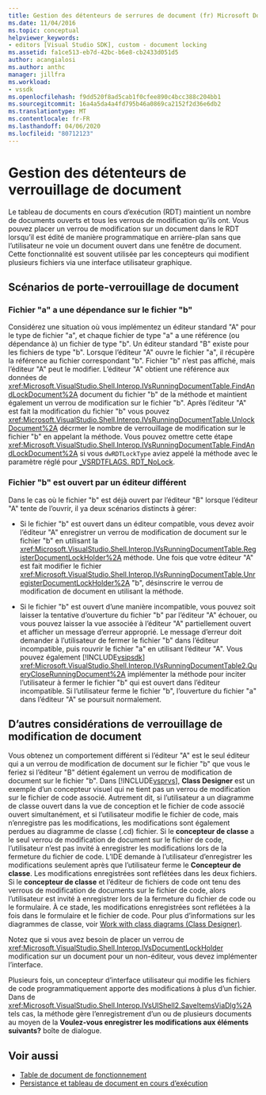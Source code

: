 ```yaml
---
title: Gestion des détenteurs de serrures de document (fr) Microsoft Docs
ms.date: 11/04/2016
ms.topic: conceptual
helpviewer_keywords:
- editors [Visual Studio SDK], custom - document locking
ms.assetid: fa1ce513-eb7d-42bc-b6e8-cb2433d051d5
author: acangialosi
ms.author: anthc
manager: jillfra
ms.workload:
- vssdk
ms.openlocfilehash: f9dd520f8ad5cab1f0cfee890c4bcc388c204bb1
ms.sourcegitcommit: 16a4a5da4a4fd795b46a0869ca2152f2d36e6db2
ms.translationtype: MT
ms.contentlocale: fr-FR
ms.lasthandoff: 04/06/2020
ms.locfileid: "80712123"
---
```

# <a name="document-lock-holder-management"></a>Gestion des détenteurs de verrouillage de document

Le tableau de documents en cours d’exécution (RDT) maintient un nombre de documents ouverts et tous les verrous de modification qu’ils ont. Vous pouvez placer un verrou de modification sur un document dans le RDT lorsqu’il est édité de manière programmatique en arrière-plan sans que l’utilisateur ne voie un document ouvert dans une fenêtre de document. Cette fonctionnalité est souvent utilisée par les concepteurs qui modifient plusieurs fichiers via une interface utilisateur graphique.

## <a name="document-lock-holder-scenarios"></a>Scénarios de porte-verrouillage de document

### <a name="file-a-has-a-dependence-on-file-b"></a>Fichier "a" a une dépendance sur le fichier "b"

Considérez une situation où vous implémentez un éditeur standard "A" pour le type de fichier "a", et chaque fichier de type "a" a une référence (ou dépendance à) un fichier de type "b". Un éditeur standard "B" existe pour les fichiers de type "b". Lorsque l’éditeur "A" ouvre le fichier "a", il récupère la référence au fichier correspondant "b". Fichier "b" n’est pas affiché, mais l’éditeur "A" peut le modifier. L’éditeur "A" obtient une référence aux données de <xref:Microsoft.VisualStudio.Shell.Interop.IVsRunningDocumentTable.FindAndLockDocument%2A> document du fichier "b" de la méthode et maintient également un verrou de modification sur le fichier "b". Après l’éditeur "A" est fait la modification du fichier "b" vous pouvez <xref:Microsoft.VisualStudio.Shell.Interop.IVsRunningDocumentTable.UnlockDocument%2A> décrmer le nombre de verrouillage de modification sur le fichier "b" en appelant la méthode. Vous pouvez omettre cette étape <xref:Microsoft.VisualStudio.Shell.Interop.IVsRunningDocumentTable.FindAndLockDocument%2A> si vous `dwRDTLockType` aviez appelé la méthode avec le paramètre réglé pour [_VSRDTFLAGS. RDT_NoLock](<xref:Microsoft.VisualStudio.Shell.Interop._VSRDTFLAGS.RDT_NoLock>).

### <a name="file-b-is-opened-by-a-different-editor"></a>Fichier "b" est ouvert par un éditeur différent

Dans le cas où le fichier "b" est déjà ouvert par l’éditeur "B" lorsque l’éditeur "A" tente de l’ouvrir, il ya deux scénarios distincts à gérer:

- Si le fichier "b" est ouvert dans un éditeur compatible, vous devez avoir l’éditeur "A" enregistrer un verrou de modification de document sur le fichier "b" en utilisant la <xref:Microsoft.VisualStudio.Shell.Interop.IVsRunningDocumentTable.RegisterDocumentLockHolder%2A> méthode. Une fois que votre éditeur "A" est fait modifier le fichier <xref:Microsoft.VisualStudio.Shell.Interop.IVsRunningDocumentTable.UnregisterDocumentLockHolder%2A> "b", désinscrire le verrou de modification de document en utilisant la méthode.

- Si le fichier "b" est ouvert d’une manière incompatible, vous pouvez soit laisser la tentative d’ouverture du fichier "b" par l’éditeur "A" échouer, ou vous pouvez laisser la vue associée à l’éditeur "A" partiellement ouvert et afficher un message d’erreur approprié. Le message d’erreur doit demander à l’utilisateur de fermer le fichier "b" dans l’éditeur incompatible, puis rouvrir le fichier "a" en utilisant l’éditeur "A". Vous pouvez également [!INCLUDE[vsipsdk](../extensibility/includes/vsipsdk_md.md)] <xref:Microsoft.VisualStudio.Shell.Interop.IVsRunningDocumentTable2.QueryCloseRunningDocument%2A> implémenter la méthode pour inciter l’utilisateur à fermer le fichier "b" qui est ouvert dans l’éditeur incompatible. Si l’utilisateur ferme le fichier "b", l’ouverture du fichier "a" dans l’éditeur "A" se poursuit normalement.

## <a name="additional-document-edit-lock-considerations"></a>D’autres considérations de verrouillage de modification de document

Vous obtenez un comportement différent si l’éditeur "A" est le seul éditeur qui a un verrou de modification de document sur le fichier "b" que vous le feriez si l’éditeur "B" détient également un verrou de modification de document sur le fichier "b". Dans [!INCLUDE[vsprvs](../code-quality/includes/vsprvs_md.md)], **Class Designer** est un exemple d’un concepteur visuel qui ne tient pas un verrou de modification sur le fichier de code associé. Autrement dit, si l’utilisateur a un diagramme de classe ouvert dans la vue de conception et le fichier de code associé ouvert simultanément, et si l’utilisateur modifie le fichier de code, mais n’enregistre pas les modifications, les modifications sont également perdues au diagramme de classe (.cd) fichier. Si le **concepteur de classe** a le seul verrou de modification de document sur le fichier de code, l’utilisateur n’est pas invité à enregistrer les modifications lors de la fermeture du fichier de code. L’IDE demande à l’utilisateur d’enregistrer les modifications seulement après que l’utilisateur ferme le **Concepteur de classe**. Les modifications enregistrées sont reflétées dans les deux fichiers. Si le **concepteur de classe** et l’éditeur de fichiers de code ont tenu des verrous de modification de documents sur le fichier de code, alors l’utilisateur est invité à enregistrer lors de la fermeture du fichier de code ou le formulaire. À ce stade, les modifications enregistrées sont reflétées à la fois dans le formulaire et le fichier de code. Pour plus d’informations sur les diagrammes de classe, voir [Work with class diagrams (Class Designer)](../ide/class-designer/designing-and-viewing-classes-and-types.md).

Notez que si vous avez besoin de placer un verrou de <xref:Microsoft.VisualStudio.Shell.Interop.IVsDocumentLockHolder> modification sur un document pour un non-éditeur, vous devez implémenter l’interface.

Plusieurs fois, un concepteur d’interface utilisateur qui modifie les fichiers de code programmatiquement apporte des modifications à plus d’un fichier. Dans de <xref:Microsoft.VisualStudio.Shell.Interop.IVsUIShell2.SaveItemsViaDlg%2A> tels cas, la méthode gère l’enregistrement d’un ou de plusieurs documents au moyen de la **Voulez-vous enregistrer les modifications aux éléments suivants?** boîte de dialogue.

## <a name="see-also"></a>Voir aussi

- [Table de document de fonctionnement](../extensibility/internals/running-document-table.md)
- [Persistance et tableau de document en cours d’exécution](../extensibility/internals/persistence-and-the-running-document-table.md)
